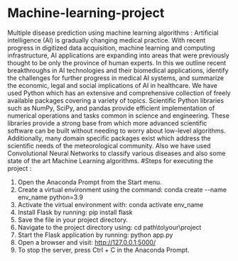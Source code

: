 # Machine-learning-project
Multiple disease prediction using machine learning algorithms : Artificial intelligence (AI) is gradually changing medical practice. With recent progress in digitized data
acquisition, machine learning and computing infrastructure, AI applications are expanding into areas that were previously thought to be only the province of human experts. In this we outline recent breakthroughs in AI technologies and their biomedical applications, identify the challenges for further progress in medical AI systems, and summarize the economic, legal and social implications of AI in healthcare.
We have used Python which has an extensive and comprehensive collection of freely available packages covering a variety of topics. Scientific Python libraries such as NumPy, SciPy, and pandas provide efficient implementation of numerical operations and tasks common in science and engineering. These libraries provide a strong base from which more advanced scientific software can be built without needing to worry about low-level algorithms. Additionally, many domain specific packages exist which address the scientific needs of the meteorological community. Also we have used Convolutional Neural Networks to classify various diseases and also some state of the art Machine Learning algorithms.
#Steps for executing the project :
1. Open the Anaconda Prompt from the Start menu.
2. Create a virtual environment using the command:
   conda create --name env_name python=3.9
3. Activate the virtual environment with:
   conda activate env_name
4. Install Flask by running:
   pip install flask
5. Save the file in your project directory.
6. Navigate to the project directory using:
   cd path\to\your\project
7. Start the Flask application by running:
   python app.py
8. Open a browser and visit:
   http://127.0.0.1:5000/
9. To stop the server, press Ctrl + C in the Anaconda Prompt.
